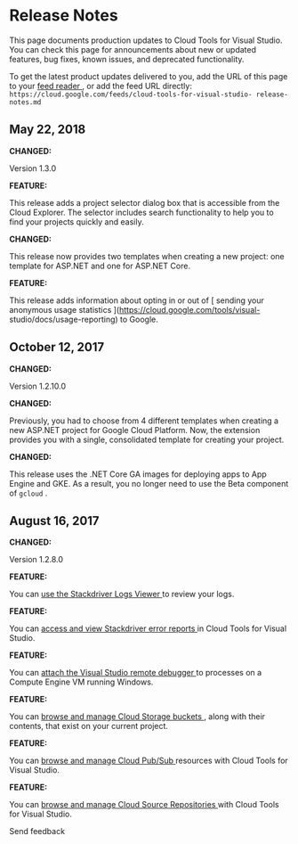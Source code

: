 #  Release Notes

This page documents production updates to Cloud Tools for Visual Studio. You
can check this page for announcements about new or updated features, bug
fixes, known issues, and deprecated functionality.

To get the latest product updates delivered to you, add the URL of this page
to your [ feed reader
](https://wikipedia.org/wiki/Comparison_of_feed_aggregators) , or add the feed
URL directly: ` https://cloud.google.com/feeds/cloud-tools-for-visual-studio-
release-notes.md `

##  May 22, 2018

**CHANGED:**

Version 1.3.0

**FEATURE:**

This release adds a project selector dialog box that is accessible from the
Cloud Explorer. The selector includes search functionality to help you to find
your projects quickly and easily.

**CHANGED:**

This release now provides two templates when creating a new project: one
template for ASP.NET and one for ASP.NET Core.

**FEATURE:**

This release adds information about opting in or out of [ sending your
anonymous usage statistics ](https://cloud.google.com/tools/visual-
studio/docs/usage-reporting) to Google.

##  October 12, 2017

**CHANGED:**

Version 1.2.10.0

**CHANGED:**

Previously, you had to choose from 4 different templates when creating a new
ASP.NET project for Google Cloud Platform. Now, the extension provides you
with a single, consolidated template for creating your project.

**CHANGED:**

This release uses the .NET Core GA images for deploying apps to App Engine and
GKE. As a result, you no longer need to use the Beta component of ` gcloud ` .

##  August 16, 2017

**CHANGED:**

Version 1.2.8.0

**FEATURE:**

You can [ use the Stackdriver Logs Viewer
](https://cloud.google.com/tools/visual-studio/docs/log-viewer) to review your
logs.

**FEATURE:**

You can [ access and view Stackdriver error reports
](https://cloud.google.com/tools/visual-studio/docs/stackdriver-errors) in
Cloud Tools for Visual Studio.

**FEATURE:**

You can [ attach the Visual Studio remote debugger
](https://cloud.google.com/tools/visual-studio/docs/remote-debugging) to
processes on a Compute Engine VM running Windows.

**FEATURE:**

You can [ browse and manage Cloud Storage buckets
](https://cloud.google.com/tools/visual-studio/docs/browse-storage) , along
with their contents, that exist on your current project.

**FEATURE:**

You can [ browse and manage Cloud Pub/Sub
](https://cloud.google.com/tools/visual-studio/docs/browse-pubsub) resources
with Cloud Tools for Visual Studio.

**FEATURE:**

You can [ browse and manage Cloud Source Repositories
](https://cloud.google.com/tools/visual-studio/docs/source-repo) with Cloud
Tools for Visual Studio.

Send feedback


